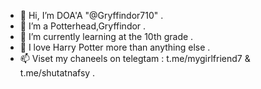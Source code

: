 - 👋 Hi, I’m DOA'A "@Gryffindor710" .
- 👀 I’m a Potterhead,Gryffindor .
- 🌱 I’m currently learning at the 10th grade .
- 💞️ I love Harry Potter more than anything else .  
- 📫 Viset my chaneels on telegtam : t.me/mygirlfriend7 & t.me/shutatnafsy .


<!---
Gryffindor710/Gryffindor710 is a ✨ special ✨ repository because its `README.md` (this file) appears on your GitHub profile.
You can click the Preview link to take a look at your changes.
--->
